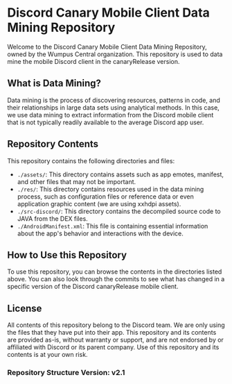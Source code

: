 # Discord Canary Mobile Client Data Mining Repository

Welcome to the Discord Canary Mobile Client Data Mining Repository, owned by the Wumpus Central organization. This repository is used to data mine the mobile Discord client in the canaryRelease version.

## What is Data Mining?

Data mining is the process of discovering resources, patterns in code, and their relationships in large data sets using analytical methods. In this case, we use data mining to extract information from the Discord mobile client that is not typically readily available to the average Discord app user.

## Repository Contents

This repository contains the following directories and files:

- `./assets/`: This directory contains assets such as app emotes, manifest, and other files that may not be important.
- `./res/`: This directory contains resources used in the data mining process, such as configuration files or reference data or even application graphic content (we are using xxhdpi assets).
- `./src-discord/`: This directory contains the decompiled source code to JAVA from the DEX files.
- `./AndroidManifest.xml`: This file is containing essential information about the app's behavior and interactions with the device.

## How to Use this Repository

To use this repository, you can browse the contents in the directories listed above. You can also look through the commits to see what has changed in a specific version of the Discord canaryRelease mobile client.

## License

All contents of this repository belong to the Discord team. We are only using the files that they have put into their app. This repository and its contents are provided as-is, without warranty or support, and are not endorsed by or affiliated with Discord or its parent company. Use of this repository and its contents is at your own risk.

### Repository Structure Version: v2.1
